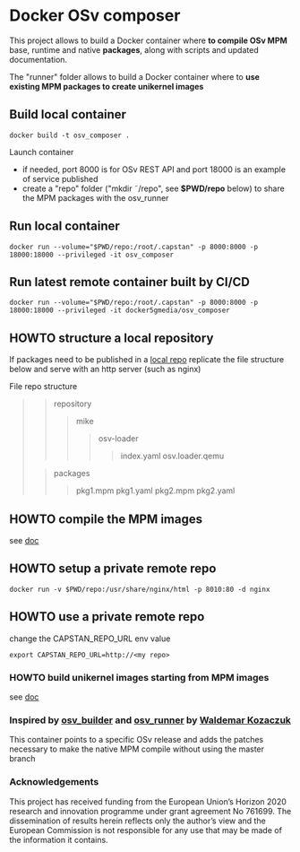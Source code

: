 # Docker OSv composer
This project allows to build a Docker container where **to compile OSv MPM** base, runtime and native **packages**, along with scripts and updated documentation.

The "runner" folder allows to build a Docker container where to **use existing MPM packages to create unikernel images**


## Build local container
```
docker build -t osv_composer .
```

Launch container 
- if needed, port 8000 is for OSv REST API and port 18000 is an example of service published
- create a "repo" folder ("mkdir ˜/repo", see **$PWD/repo** below) to share the MPM packages with the osv_runner 

## Run local container
```
docker run --volume="$PWD/repo:/root/.capstan" -p 8000:8000 -p 18000:18000 --privileged -it osv_composer
```

## Run latest remote container built by CI/CD
```
docker run --volume="$PWD/repo:/root/.capstan" -p 8000:8000 -p 18000:18000 --privileged -it docker5gmedia/osv_composer
```

## HOWTO structure a local repository
If packages need to be published in a [local repo](https://github.com/cloudius-systems/capstan/blob/master/Documentation/Installation.md#3-using-environment-variables) replicate the file structure below and serve with an http server (such as nginx)

File repo structure

>
>>repository
>>>mike
>>>>osv-loader
>>>>>index.yaml
>>>>>osv.loader.qemu
>
>>packages
>>>pkg1.mpm
>>>pkg1.yaml
>>>pkg2.mpm
>>>pkg2.yaml

## HOWTO compile the MPM images
see [doc](https://production.eng.it/gitlab/5G-MEDIA/osv_composer/blob/master/scripts/README.md) 


## HOWTO setup a private remote repo
```
docker run -v $PWD/repo:/usr/share/nginx/html -p 8010:80 -d nginx 
```

## HOWTO use a private remote repo
change the CAPSTAN_REPO_URL env value

```
export CAPSTAN_REPO_URL=http://<my repo>
```

### HOWTO build unikernel images starting from MPM images
see [doc](https://production.eng.it/gitlab/5G-MEDIA/osv_composer/blob/master/runner)

### Inspired by [osv_builder](https://github.com/wkozaczuk/docker_osv_builder) and [osv_runner](https://github.com/wkozaczuk/docker_osv_runner) by [Waldemar Kozaczuk](wkozaczuk)

This container points to a specific OSv release and adds the patches necessary to make the native MPM compile without using the master branch

### Acknowledgements
This project has received funding from the European Union’s Horizon 2020 research and innovation programme under grant agreement No 761699. The dissemination of results herein reflects only the author’s view and the European Commission is not responsible for any use that may be made of the information it contains.
